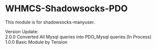 # WHMCS-Shadowsocks-PDO

This module is for shadowsocks-manyuser.</br>

Version Update:</br>
2.0.0 Converted All Mysql queries into PDO_Mysql queries.(In Process)</br>
1.0.0 Basic Module by Tension

